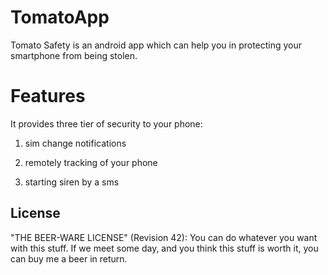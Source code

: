 # TomatoApp
Tomato Safety is an android app which can help you in protecting your smartphone from being stolen.

# Features
It provides three tier of security to your phone:

1. sim change notifications

2. remotely tracking of your phone

3. starting siren by a sms



## License

"THE BEER-WARE LICENSE" (Revision 42):
You can do whatever you want with this stuff. 
If we meet some day, and you think this stuff is worth it, you can buy me a beer in return.
